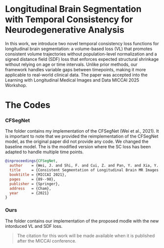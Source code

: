# Longitudinal Brain Segmentation with Temporal Consistency for Neurodegenerative Analysis
In this work, we introduce two novel temporal consistency loss functions for longitudinal brain segmentation: a volume-based loss (VL) that promotes consistent volume trajectories without population-level normalization and a signed distance field (SDF) loss that enforces expected structural shrinkage without relying on age or time intervals. Unlike prior methods, our framework handles variable gaps between timepoints, making it more applicable to real-world clinical data. The paper was accepted into the Learning with Longitudinal Medical Images and Data MICCAI 2025 Workshop.

# The Codes

###  CFSegNet 
The folder contains my implementation of the CFSegNet (Wei et al., 2021). It is important to note that we provided the reimplementation of the CFSegNet model, as the original paper did not provide any code. We changed the baseline model. The is the modified version where the SC loss has been adapted to handle multiple time points.

```bibtex
@inproceedings{CFSegNet,
  author    = {Wei, J. and Shi, F. and Cui, Z. and Pan, Y. and Xia, Y. and Shen, D.},
  title     = {Consistent Segmentation of Longitudinal Brain MR Images with Spatio-Temporal Constrained Networks},
  booktitle = {MICCAI 2021},
  pages     = {89--98},
  publisher = {Springer},
  address   = {Cham},
  year      = {2021}
}
```

###  Ours 
The folder contains our implementation of the proposed modle with the new intorduced VL and SDF loss.

> The citation for this work will be made available when it is published after the MICCAI conference.


